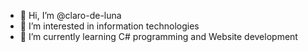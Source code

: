 - 👋 Hi, I’m @claro-de-luna
- 👀 I’m interested in information technologies
- 🌱 I’m currently learning C# programming and Website development

<!---
claro-de-luna/claro-de-luna is a ✨ special ✨ repository because its `README.md` (this file) appears on your GitHub profile.
You can click the Preview link to take a look at your changes.
--->
